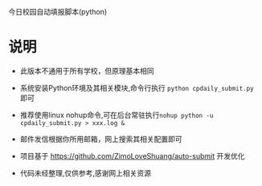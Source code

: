 今日校园自动填报脚本(python)
# 说明

- 此版本不通用于所有学校，但原理基本相同

- 系统安装Python环境及其相关模块,命令行执行 `python cpdaily_submit.py` 即可

- 推荐使用linux nohup命令,可在后台常驻执行`nohup python -u cpdaily_submit.py > xxx.log &`

- 邮件发信根据你所用邮箱，网上搜索其相关配置即可

- 项目基于 https://github.com/ZimoLoveShuang/auto-submit 开发优化

- 代码未经整理,仅供参考,感谢网上相关资源

